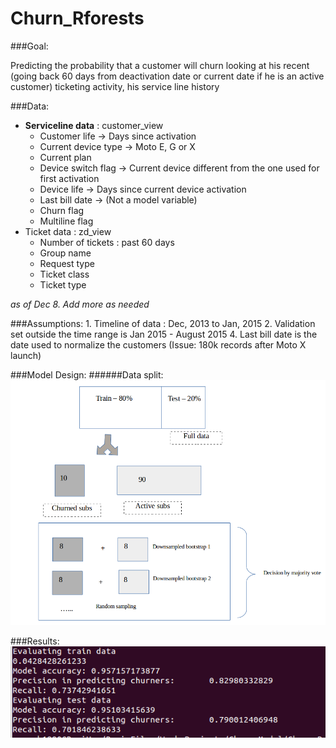 # Churn_Rforests
###Goal:

Predicting the probability that a customer will churn looking at 
his recent (going back 60 days from deactivation date or current date
if he is an active customer) ticketing activity, his service line history

###Data:
* **Serviceline data** : customer_view
  * Customer life -> Days since activation
  * Current device type -> Moto E, G or X 
  * Current plan 
  * Device switch flag -> Current device different from the one 
		used for first activation
  * Device life -> Days since current device activation
  * Last bill date -> (Not a model variable)
  * Churn flag
  * Multiline flag	
* Ticket data : zd_view
  * Number of tickets : past 60 days 
  * Group name
  * Request type
  * Ticket class
  * Ticket type

*as of Dec 8. Add more as needed*	
	

###Assumptions:
	1. Timeline of data : Dec, 2013 to Jan, 2015
	2. Validation set outside the time range is Jan 2015 - August 2015
	4. Last bill date is the date used to normalize the customers
		(Issue: 180k records after Moto X launch)
	
	
###Model Design:
######Data split: 
![Data split](/Screenshots/datasplit.png)


###Results:
![Results](/Screenshots/Result.png)


